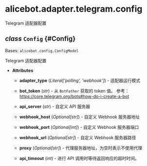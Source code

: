 # alicebot.adapter.telegram.config

Telegram 适配器配置

## _class_ `Config` {#Config}

Bases: `alicebot.config.ConfigModel`

Telegram 适配器配置

- **Attributes**

  - **adapter\_type** (_Literal\['polling', 'webhook'\]_) - 适配器运行模式

  - **bot\_token** (_str_) - 从 `BotFather` 获取的 token 值。
  参考：https://core.telegram.org/bots#how-do-i-create-a-bot

  - **api\_server** (_str_) - 自定义 API 服务器

  - **webhook\_host** (_Optional\[str\]_) - 自定义 Webhook 服务器地址

  - **webhook\_port** (_Optional\[int\]_) - 自定义 Webhook 服务器端口

  - **webhook\_url** (_Optional\[str\]_) - 自定义 Webhook 服务器路径

  - **proxy** (_Optional\[str\]_) - 代理服务器地址，为空时表示不使用代理

  - **api\_timeout** (_int_) - 进行 API 调用时等待返回响应的超时时间。
